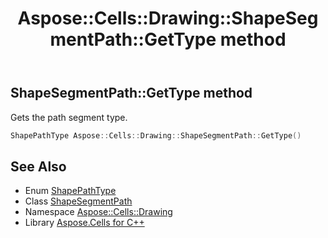﻿---
title: Aspose::Cells::Drawing::ShapeSegmentPath::GetType method
linktitle: GetType
second_title: Aspose.Cells for C++ API Reference
description: 'Aspose::Cells::Drawing::ShapeSegmentPath::GetType method. Gets the path segment type in C++.'
type: docs
weight: 600
url: /cpp/aspose.cells.drawing/shapesegmentpath/gettype/
---
## ShapeSegmentPath::GetType method


Gets the path segment type.

```cpp
ShapePathType Aspose::Cells::Drawing::ShapeSegmentPath::GetType()
```

## See Also

* Enum [ShapePathType](../../shapepathtype/)
* Class [ShapeSegmentPath](../)
* Namespace [Aspose::Cells::Drawing](../../)
* Library [Aspose.Cells for C++](../../../)
